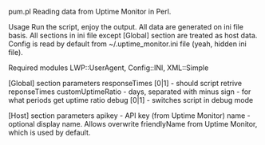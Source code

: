  pum.pl
Reading data from Uptime Monitor in Perl.

 Usage
Run the script, enjoy the output. All data are generated on ini file basis. All sections in ini file except [Global] section are treated as host data.
Config is read by default from ~/.uptime_monitor.ini file (yeah, hidden ini file).

 Required modules
LWP::UserAgent, Config::INI, XML::Simple
 
 [Global] section parameters
responseTimes [0|1] - should script retrive reponseTimes
customUptimeRatio - days, separated with minus sign - for what periods get uptime ratio
debug [0|1] - switches script in debug mode

 [Host] section parameters
apikey - API key (from Uptime Monitor)
name - optional display name. Allows overwrite friendlyName from Uptime Monitor, which is used by default.
